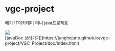 # vgc-project
메가 IT아카데미 미니 java프로젝트

<div>
	<a href="https://www.youtube.com/watch?v=비디오id" target="_blank"><image src = "https://img.youtube.com/vi/비디오id/mqdefault.jpg"></a>	

</div>
	[javaDoc 보러가기](https://junghojune.github.io/vgc-project/VGC_Project/doc/index.html)
		
